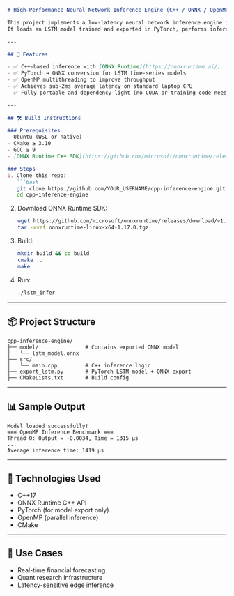 ```markdown
# High-Performance Neural Network Inference Engine (C++ / ONNX / OpenMP)

This project implements a low-latency neural network inference engine in C++ using ONNX Runtime.  
It loads an LSTM model trained and exported in PyTorch, performs inference using ONNX Runtime’s C++ API, and leverages OpenMP for multithreaded performance under simulated streaming workloads.

---

## 🔧 Features

- ✅ C++-based inference with [ONNX Runtime](https://onnxruntime.ai/)
- ✅ PyTorch → ONNX conversion for LSTM time-series models
- ✅ OpenMP multithreading to improve throughput
- ✅ Achieves sub-2ms average latency on standard laptop CPU
- ✅ Fully portable and dependency-light (no CUDA or training code needed at runtime)

---

## 🛠️ Build Instructions

### Prerequisites
- Ubuntu (WSL or native)
- CMake ≥ 3.10
- GCC ≥ 9
- [ONNX Runtime C++ SDK](https://github.com/microsoft/onnxruntime/releases) v1.17.0 (precompiled)

### Steps
1. Clone this repo:
   ```bash
   git clone https://github.com/YOUR_USERNAME/cpp-inference-engine.git
   cd cpp-inference-engine
   ```

2. Download ONNX Runtime SDK:
   ```bash
   wget https://github.com/microsoft/onnxruntime/releases/download/v1.17.0/onnxruntime-linux-x64-1.17.0.tgz
   tar -xvzf onnxruntime-linux-x64-1.17.0.tgz
   ```

3. Build:
   ```bash
   mkdir build && cd build
   cmake ..
   make
   ```

4. Run:
   ```bash
   ./lstm_infer
   ```

---

## 📦 Project Structure

```
cpp-inference-engine/
├── model/               # Contains exported ONNX model
│   └── lstm_model.onnx
├── src/
│   └── main.cpp         # C++ inference logic
├── export_lstm.py       # PyTorch LSTM model + ONNX export
├── CMakeLists.txt       # Build config
```

---

## 📊 Sample Output

```
Model loaded successfully!
=== OpenMP Inference Benchmark ===
Thread 0: Output = -0.0034, Time = 1315 µs
...
Average inference time: 1419 µs
```

---

## 🔬 Technologies Used

- C++17
- ONNX Runtime C++ API
- PyTorch (for model export only)
- OpenMP (parallel inference)
- CMake

---

## 🧠 Use Cases

- Real-time financial forecasting
- Quant research infrastructure
- Latency-sensitive edge inference
```
